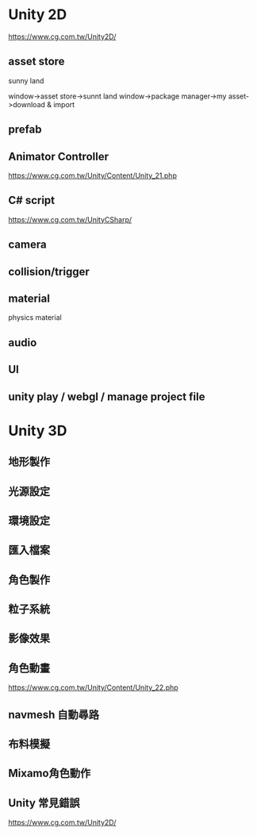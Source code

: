 # Unity 2D
https://www.cg.com.tw/Unity2D/

## asset store

sunny land

window->asset store->sunnt land
window->package manager->my asset->download & import 

## prefab

## Animator Controller

https://www.cg.com.tw/Unity/Content/Unity_21.php

## C# script

https://www.cg.com.tw/UnityCSharp/

## camera

## collision/trigger

## material

physics material

## audio

## UI

## unity play / webgl / manage project file


# Unity 3D
## 地形製作
## 光源設定
## 環境設定
## 匯入檔案
## 角色製作
## 粒子系統
## 影像效果
## 角色動畫

https://www.cg.com.tw/Unity/Content/Unity_22.php

## navmesh 自動尋路
## 布料模擬
## Mixamo角色動作
## Unity 常見錯誤
https://www.cg.com.tw/Unity2D/
